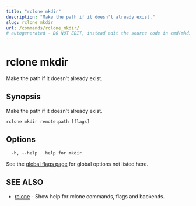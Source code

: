 ```yaml
---
title: "rclone mkdir"
description: "Make the path if it doesn't already exist."
slug: rclone_mkdir
url: /commands/rclone_mkdir/
# autogenerated - DO NOT EDIT, instead edit the source code in cmd/mkdir/ and as part of making a release run "make commanddocs"
---
```

# rclone mkdir

Make the path if it doesn't already exist.

## Synopsis

Make the path if it doesn't already exist.

```
rclone mkdir remote:path [flags]
```

## Options

```
  -h, --help   help for mkdir
```

See the [global flags page](/flags/) for global options not listed here.

## SEE ALSO

* [rclone](/commands/rclone/)	 - Show help for rclone commands, flags and backends.

